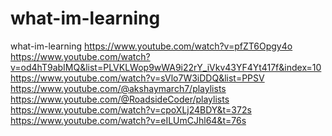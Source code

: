 # what-im-learning
what-im-learning
https://www.youtube.com/watch?v=pfZT6Opgy4o <br>
https://www.youtube.com/watch?v=od4hT9abIMQ&list=PLVKLWop9wWA9i22rY_iVkv43YF4Yt417f&index=10
https://www.youtube.com/watch?v=sVlo7W3iDDQ&list=PPSV
https://www.youtube.com/@akshaymarch7/playlists
https://www.youtube.com/@RoadsideCoder/playlists
https://www.youtube.com/watch?v=cpoXLj24BDY&t=372s
https://www.youtube.com/watch?v=eILUmCJhl64&t=76s
